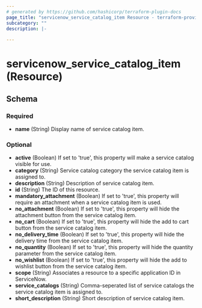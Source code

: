 ```yaml
---
# generated by https://github.com/hashicorp/terraform-plugin-docs
page_title: "servicenow_service_catalog_item Resource - terraform-provider-servicenow"
subcategory: ""
description: |-
  
---
```


# servicenow_service_catalog_item (Resource)





<!-- schema generated by tfplugindocs -->
## Schema

### Required

- **name** (String) Display name of service catalog item.

### Optional

- **active** (Boolean) If set to 'true', this property will make a service catalog visible for use.
- **category** (String) Service catalog category the service catalog item is assigned to.
- **description** (String) Description of service catalog item.
- **id** (String) The ID of this resource.
- **mandatory_attachment** (Boolean) If set to 'true', this property will require an attachment when a service catalog item is used.
- **no_attachment** (Boolean) If set to 'true', this property will hide the attachment button from the service catalog item.
- **no_cart** (Boolean) If set to 'true', this property will hide the add to cart button from the service catalog item.
- **no_delivery_time** (Boolean) If set to 'true', this property will hide the delivery time from the service catalog item.
- **no_quantity** (Boolean) If set to 'true', this property will hide the quantity parameter from the service catalog item.
- **no_wishlist** (Boolean) If set to 'true', this property will hide the add to wishlist button from the service catalog item.
- **scope** (String) Associates a resource to a specific application ID in ServiceNow.
- **service_catalogs** (String) Comma-seperated list of service catalogs the service catalog item is assigned to.
- **short_description** (String) Short description of service catalog item.


